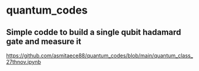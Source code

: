# quantum_codes
## Simple codde to build a single qubit hadamard gate and measure it
https://github.com/asmitaece88/quantum_codes/blob/main/quantum_class_27thnov.ipynb
